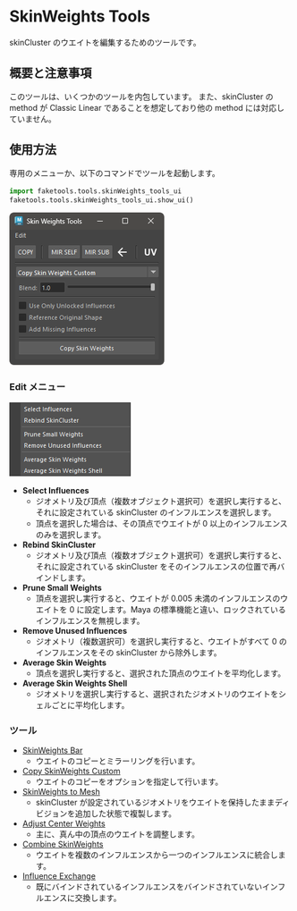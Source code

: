 # SkinWeights Tools

skinCluster のウエイトを編集するためのツールです。

## 概要と注意事項

このツールは、いくつかのツールを内包しています。
また、skinCluster の method が Classic Linear であることを想定しており他の method には対応していません。

## 使用方法

専用のメニューか、以下のコマンドでツールを起動します。

```python
import faketools.tools.skinWeights_tools_ui
faketools.tools.skinWeights_tools_ui.show_ui()
```

![image001](images/skinWeights_tools/image001.png)

### Edit メニュー

![image002](images/skinWeights_tools/image002.png)

- **Select Influences**
  - ジオメトリ及び頂点（複数オブジェクト選択可）を選択し実行すると、それに設定されている skinCluster のインフルエンスを選択します。
  - 頂点を選択した場合は、その頂点でウエイトが 0 以上のインフルエンスのみを選択します。
- **Rebind SkinCluster**
  - ジオメトリ及び頂点（複数オブジェクト選択可）を選択し実行すると、それに設定されている skinCluster をそのインフルエンスの位置で再バインドします。
- **Prune Small Weights**
  - 頂点を選択し実行すると、ウエイトが 0.005 未満のインフルエンスのウエイトを 0 に設定します。Maya の標準機能と違い、ロックされているインフルエンスを無視します。
- **Remove Unused Influences**
  - ジオメトリ（複数選択可）を選択し実行すると、ウエイトがすべて 0 のインフルエンスをその skinCluster から除外します。
- **Average Skin Weights**
  - 頂点を選択し実行すると、選択された頂点のウエイトを平均化します。
- **Average Skin Weights Shell**
  - ジオメトリを選択し実行すると、選択されたジオメトリのウエイトをシェルごとに平均化します。

### ツール

- [SkinWeights Bar](skinWeights_bar.html)
  - ウエイトのコピーとミラーリングを行います。
- [Copy SkinWeights Custom](copySkinWeights_custom.html)
  - ウエイトのコピーをオプションを指定して行います。
- [SkinWeights to Mesh](skinWeights_to_mesh.html)
  - skinCluster が設定されているジオメトリをウエイトを保持したままディビジョンを追加した状態で複製します。
- [Adjust Center Weights](skinWeights_adjust_center.html)
  - 主に、真ん中の頂点のウエイトを調整します。
- [Combine SkinWeights](skinWeights_combine.html)
  - ウエイトを複数のインフルエンスから一つのインフルエンスに統合します。
- [Influence Exchange](influence_exchanger.html)
  - 既にバインドされているインフルエンスをバインドされていないインフルエンスに交換します。

